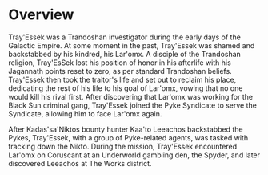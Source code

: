 # Overview

Tray'Essek was a Trandoshan investigator during the early days of the Galactic Empire.
At some moment in the past, Tray'Essek was shamed and backstabbed by his kindred, his Lar'omx.
A disciple of the Trandoshan religion, Tray'EsSek lost his position of honor in his afterlife with his Jagannath points reset to zero, as per standard Trandoshan beliefs.
Tray'Essek then took the traitor's life and set out to reclaim his place, dedicating the rest of his life to his goal of Lar'omx, vowing that no one would kill his rival first.
After discovering that Lar'omx was working for the Black Sun criminal gang, Tray'Essek joined the Pyke Syndicate to serve the Syndicate, allowing him to face Lar'omx again.

After Kadas'sa'Niktos bounty hunter Kaa'to Leeachos backstabbed the Pykes, Tray'Essek, with a group of Pyke-related agents, was tasked with tracking down the Nikto.
During the mission, Tray'Essek encountered Lar'omx on Coruscant at an Underworld gambling den, the Spyder, and later discovered Leeachos at The Works district.
